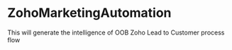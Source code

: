 # ZohoMarketingAutomation
This will generate the intelligence of OOB Zoho Lead to Customer process flow
